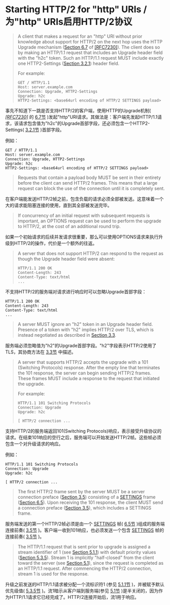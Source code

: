 # Starting HTTP/2 for "http" URIs / 为"http" URIs启用HTTP/2协议
> A client that makes a request for an "http" URI without prior knowledge about support for HTTP/2 on the next hop uses the HTTP Upgrade mechanism ([Section 6.7](https://httpwg.github.io/specs/rfc7230.html#header.upgrade) of [[RFC7230]](https://httpwg.github.io/specs/rfc7540.html#RFC7230)). The client does so by making an HTTP/1.1 request that includes an Upgrade header field with the "h2c" token. Such an HTTP/1.1 request MUST include exactly one HTTP2-Settings ([Section 3.2.1](https://httpwg.github.io/specs/rfc7540.html#Http2SettingsHeader)) header field.
> 
> For example:
> 
> ```
> GET / HTTP/1.1
> Host: server.example.com
> Connection: Upgrade, HTTP2-Settings
> Upgrade: h2c
> HTTP2-Settings: <base64url encoding of HTTP/2 SETTINGS payload>
> ```

事先不知道下一跳是否支持HTTP/2的客户端，使用HTTP的Upgrade机制( [*[RFC7230]*](https://httpwg.github.io/specs/rfc7540.html#RFC7230) 的 [6.7节](https://httpwg.github.io/specs/rfc7230.html#header.upgrade) )发起"http"URI请求。其做法是：客户端先发起HTTP/1.1请求，该请求包含值为"h2c"的Upgrade首部字段，还必须包含一个HTTP2-Settings( [3.2.1节](https://httpwg.github.io/specs/rfc7540.html#Http2SettingsHeader) )首部字段。

例如：

```
GET / HTTP/1.1
Host: server.example.com
Connection: Upgrade, HTTP2-Settings
Upgrade: h2c
HTTP2-Settings: <base64url encoding of HTTP/2 SETTINGS payload>
```

> Requests that contain a payload body MUST be sent in their entirety before the client can send HTTP/2 frames. This means that a large request can block the use of the connection until it is completely sent.

在客户端能发送HTTP/2帧之前，包含负载的请求必须全部被发送。这意味着一个大的请求能阻塞连接的使用，直到其全部被发送完毕。

> If concurrency of an initial request with subsequent requests is important, an OPTIONS request can be used to perform the upgrade to HTTP/2, at the cost of an additional round trip.

如果一个初始请求的后续并发请求很重要，那么可以使用OPTIONS请求来执行升级到HTTP/2的操作，代价是一个额外的往返。

> A server that does not support HTTP/2 can respond to the request as though the Upgrade header field were absent:
> 
> ```
> HTTP/1.1 200 OK
> Content-Length: 243
> Content-Type: text/html
> ...
> ```

不支持HTTP/2的服务端对请求进行响应时可以忽略Upgrade首部字段：

```
HTTP/1.1 200 OK
Content-Length: 243
Content-Type: text/html
...
```

> A server MUST ignore an "h2" token in an Upgrade header field. Presence of a token with "h2" implies HTTP/2 over TLS, which is instead negotiated as described in [Section 3.3](https://httpwg.github.io/specs/rfc7540.html#discover-https).

服务端必须忽略值为"h2"的Upgrade首部字段。"h2"字段表示HTTP/2使用了TLS，其协商方法在 [3.3节](https://httpwg.github.io/specs/rfc7540.html#discover-https) 中描述。

> A server that supports HTTP/2 accepts the upgrade with a 101 (Switching Protocols) response. After the empty line that terminates the 101 response, the server can begin sending HTTP/2 frames. These frames MUST include a response to the request that initiated the upgrade.
> 
> For example:
> 
> ```
> HTTP/1.1 101 Switching Protocols
> Connection: Upgrade
> Upgrade: h2c
> 
> [ HTTP/2 connection ...
> ```

支持HTTP/2的服务端返回101(Switching Protocols)响应，表示接受升级协议的请求。在结束101响应的空行之后，服务端可以开始发送HTTP/2帧。这些帧必须包含一个对升级请求的响应。

例如：

```
HTTP/1.1 101 Switching Protocols
Connection: Upgrade
Upgrade: h2c

[ HTTP/2 connection ...
```

> The first HTTP/2 frame sent by the server MUST be a server connection preface ([Section 3.5](https://httpwg.github.io/specs/rfc7540.html#ConnectionHeader)) consisting of a [SETTINGS](https://httpwg.github.io/specs/rfc7540.html#SETTINGS) frame ([Section 6.5](https://httpwg.github.io/specs/rfc7540.html#SETTINGS)). Upon receiving the 101 response, the client MUST send a connection preface ([Section 3.5](https://httpwg.github.io/specs/rfc7540.html#ConnectionHeader)), which includes a SETTINGS frame.

服务端发送的第一个HTTP/2帧必须是由一个 [SETTINGS](https://httpwg.github.io/specs/rfc7540.html#SETTINGS) 帧( [6.5节](https://httpwg.github.io/specs/rfc7540.html#SETTINGS) )组成的服务端连接前奏( [3.5节](https://httpwg.github.io/specs/rfc7540.html#ConnectionHeader) )。客户端一收到101响应，也必须发送一个包含 [SETTINGS](https://httpwg.github.io/specs/rfc7540.html#SETTINGS) 帧的连接前奏( [3.5节](https://httpwg.github.io/specs/rfc7540.html#ConnectionHeader) )。

> The HTTP/1.1 request that is sent prior to upgrade is assigned a stream identifier of 1 (see [Section 5.1.1](https://httpwg.github.io/specs/rfc7540.html#StreamIdentifiers)) with default priority values ([Section 5.3.5](https://httpwg.github.io/specs/rfc7540.html#pri-default)). Stream 1 is implicitly "half-closed" from the client toward the server (see [Section 5.1](https://httpwg.github.io/specs/rfc7540.html#StreamStates)), since the request is completed as an HTTP/1.1 request. After commencing the HTTP/2 connection, stream 1 is used for the response.

升级之前发送的HTTP/1.1请求被分配一个流标识符1 (参见 [5.1.1节](https://httpwg.github.io/specs/rfc7540.html#StreamIdentifiers) )，并被赋予默认优先级值( [5.3.5节](https://httpwg.github.io/specs/rfc7540.html#pri-default) )。流1暗示从客户端到服务端(参见 [5.1节](https://httpwg.github.io/specs/rfc7540.html#StreamStates) )是半关闭的，因为作为HTTP/1.1请求它已经完成了。HTTP/2连接开始后，流1用于响应。